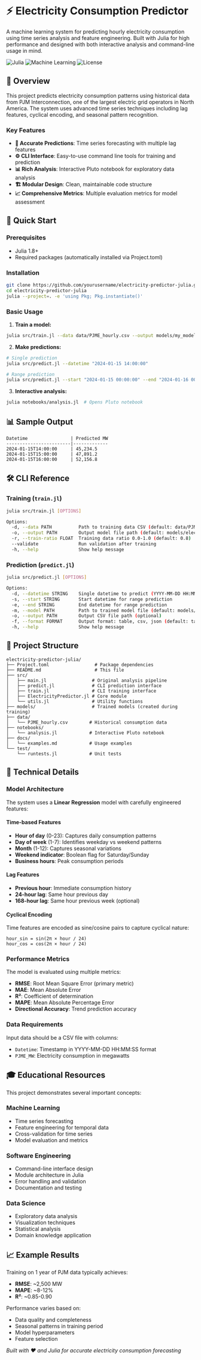 # ⚡ Electricity Consumption Predictor

A machine learning system for predicting hourly electricity consumption using time series analysis and feature engineering. Built with Julia for high performance and designed with both interactive analysis and command-line usage in mind.

![Julia](https://img.shields.io/badge/Julia-9558B2?style=for-the-badge&logo=julia&logoColor=white)
![Machine Learning](https://img.shields.io/badge/ML-Time%20Series-blue?style=for-the-badge)
![License](https://img.shields.io/badge/License-MIT-green?style=for-the-badge)

## 🎯 Overview

This project predicts electricity consumption patterns using historical data from PJM Interconnection, one of the largest electric grid operators in North America. The system uses advanced time series techniques including lag features, cyclical encoding, and seasonal pattern recognition.

### Key Features

- **🔮 Accurate Predictions**: Time series forecasting with multiple lag features
- **⚙️ CLI Interface**: Easy-to-use command line tools for training and prediction
- **📊 Rich Analysis**: Interactive Pluto notebook for exploratory data analysis
- **🏗️ Modular Design**: Clean, maintainable code structure
- **📈 Comprehensive Metrics**: Multiple evaluation metrics for model assessment

## 🚀 Quick Start

### Prerequisites

- Julia 1.8+ 
- Required packages (automatically installed via Project.toml)

### Installation

```bash
git clone https://github.com/yourusername/electricity-predictor-julia.git
cd electricity-predictor-julia
julia --project=. -e 'using Pkg; Pkg.instantiate()'
```

### Basic Usage

1. **Train a model:**
```bash
julia src/train.jl --data data/PJME_hourly.csv --output models/my_model.jld2
```

2. **Make predictions:**
```bash
# Single prediction
julia src/predict.jl --datetime "2024-01-15 14:00:00"

# Range prediction
julia src/predict.jl --start "2024-01-15 00:00:00" --end "2024-01-16 00:00:00" --output predictions.csv
```

3. **Interactive analysis:**
```bash
julia notebooks/analysis.jl  # Opens Pluto notebook
```

## 📊 Sample Output

```
Datetime                | Predicted MW
------------------------|-------------
2024-01-15T14:00:00     | 45,234.5
2024-01-15T15:00:00     | 47,891.2
2024-01-15T16:00:00     | 52,156.8
```

## 🛠️ CLI Reference

### Training (`train.jl`)

```bash
julia src/train.jl [OPTIONS]

Options:
  -d, --data PATH          Path to training data CSV (default: data/PJME_hourly.csv)
  -o, --output PATH        Output model file path (default: models/electricity_model.jld2)
  -r, --train-ratio FLOAT  Training data ratio 0.0-1.0 (default: 0.8)
  --validate               Run validation after training
  -h, --help               Show help message
```

### Prediction (`predict.jl`)

```bash
julia src/predict.jl [OPTIONS]

Options:
  -d, --datetime STRING    Single datetime to predict (YYYY-MM-DD HH:MM:SS)
  -s, --start STRING       Start datetime for range prediction
  -e, --end STRING         End datetime for range prediction
  -m, --model PATH         Path to trained model file (default: models/electricity_model.jld2)
  -o, --output PATH        Output CSV file path (optional)
  -f, --format FORMAT      Output format: table, csv, json (default: table)
  -h, --help               Show help message
```

## 📁 Project Structure

```
electricity-predictor-julia/
├── Project.toml                 # Package dependencies
├── README.md                    # This file
├── src/
│   ├── main.jl                 # Original analysis pipeline
│   ├── predict.jl              # CLI prediction interface
│   ├── train.jl                # CLI training interface
│   ├── ElectricityPredictor.jl # Core module
│   └── utils.jl                # Utility functions
├── models/                     # Trained models (created during training)
├── data/
│   └── PJME_hourly.csv        # Historical consumption data
├── notebooks/
│   └── analysis.jl            # Interactive Pluto notebook
├── docs/
│   └── examples.md            # Usage examples
└── test/
    └── runtests.jl            # Unit tests
```

## 🔬 Technical Details

### Model Architecture

The system uses a **Linear Regression** model with carefully engineered features:

#### Time-based Features
- **Hour of day** (0-23): Captures daily consumption patterns
- **Day of week** (1-7): Identifies weekday vs weekend patterns  
- **Month** (1-12): Captures seasonal variations
- **Weekend indicator**: Boolean flag for Saturday/Sunday
- **Business hours**: Peak consumption periods

#### Lag Features
- **Previous hour**: Immediate consumption history
- **24-hour lag**: Same hour previous day
- **168-hour lag**: Same hour previous week (optional)

#### Cyclical Encoding
Time features are encoded as sine/cosine pairs to capture cyclical nature:
```
hour_sin = sin(2π × hour / 24)
hour_cos = cos(2π × hour / 24)
```

### Performance Metrics

The model is evaluated using multiple metrics:
- **RMSE**: Root Mean Square Error (primary metric)
- **MAE**: Mean Absolute Error  
- **R²**: Coefficient of determination
- **MAPE**: Mean Absolute Percentage Error
- **Directional Accuracy**: Trend prediction accuracy

### Data Requirements

Input data should be a CSV file with columns:
- `Datetime`: Timestamp in YYYY-MM-DD HH:MM:SS format
- `PJME_MW`: Electricity consumption in megawatts

## 🎓 Educational Resources

This project demonstrates several important concepts:

### Machine Learning
- Time series forecasting
- Feature engineering for temporal data
- Cross-validation for time series
- Model evaluation and metrics

### Software Engineering  
- Command-line interface design
- Module architecture in Julia
- Error handling and validation
- Documentation and testing

### Data Science
- Exploratory data analysis
- Visualization techniques
- Statistical analysis
- Domain knowledge application

## 📈 Example Results

Training on 1 year of PJM data typically achieves:
- **RMSE**: ~2,500 MW
- **MAPE**: ~8-12%
- **R²**: ~0.85-0.90

Performance varies based on:
- Data quality and completeness
- Seasonal patterns in training period
- Model hyperparameters
- Feature selection

*Built with ❤️ and Julia for accurate electricity consumption forecasting*
